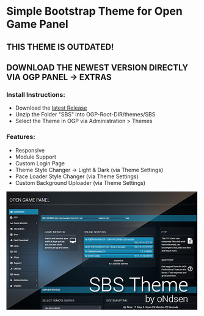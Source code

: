 # Simple Bootstrap Theme for Open Game Panel

## THIS THEME IS OUTDATED!
## DOWNLOAD THE NEWEST VERSION DIRECTLY VIA OGP PANEL -> EXTRAS

### Install Instructions:
 * Download the [latest Release](https://github.com/oNdsen/OGP_SBS/archive/master.zip)
 * Unzip the Folder "SBS" into OGP-Root-DIR/themes/SBS
 * Select the Theme in OGP via Administration > Themes

### Features:
 * Responsive
 * Module Support
 * Custom Login Page
 * Theme Style Changer -> Light & Dark (via Theme Settings)
 * Pace Loader Style Changer (via Theme Settings)
 * Custom Background Uploader (via Theme Settings)

![SBS Theme](SBSTheme.jpg?raw=true")
